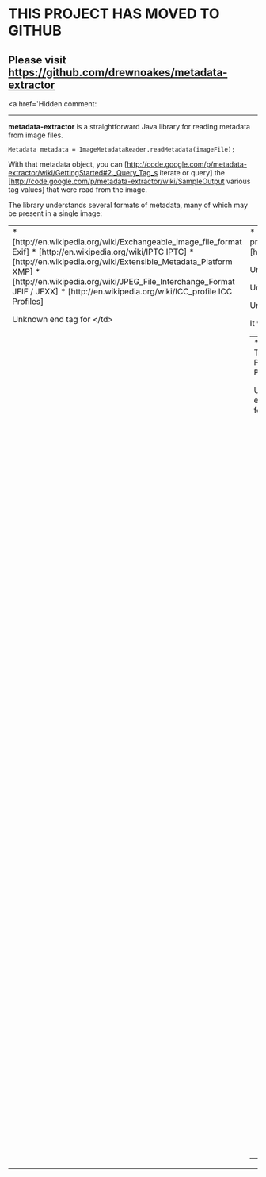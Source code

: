 # THIS PROJECT HAS MOVED TO GITHUB #

## Please visit https://github.com/drewnoakes/metadata-extractor ##

<a href='Hidden comment: 

---

**metadata-extractor** is a straightforward Java library for reading metadata from image files.

```
Metadata metadata = ImageMetadataReader.readMetadata(imageFile);
```

With that metadata object, you can [http://code.google.com/p/metadata-extractor/wiki/GettingStarted#2._Query_Tag_s iterate or query] the [http://code.google.com/p/metadata-extractor/wiki/SampleOutput various tag values] that were read from the image.

The library understands several formats of metadata, many of which may be present in a single image:

<table border="0">
<tr>
<td valign="top">
* [http://en.wikipedia.org/wiki/Exchangeable_image_file_format Exif]
* [http://en.wikipedia.org/wiki/IPTC IPTC]
* [http://en.wikipedia.org/wiki/Extensible_Metadata_Platform XMP]
* [http://en.wikipedia.org/wiki/JPEG_File_Interchange_Format JFIF / JFXX]
* [http://en.wikipedia.org/wiki/ICC_profile ICC Profiles]


Unknown end tag for &lt;/td&gt;


<td valign="top">
* [http://en.wikipedia.org/wiki/Photoshop Photoshop] fields
* [http://en.wikipedia.org/wiki/Portable_Network_Graphics PNG] properties
* [http://en.wikipedia.org/wiki/BMP_file_format BMP] properties
* [http://en.wikipedia.org/wiki/Graphics_Interchange_Format GIF] properties


Unknown end tag for &lt;/td&gt;




Unknown end tag for &lt;/tr&gt;




Unknown end tag for &lt;/table&gt;


It will process files of type:

<table border="0">
<tr>
<td valign="top">
* JPEG
* TIFF
* PSD
* PNG


Unknown end tag for &lt;/td&gt;


<td valign="top">
* BMP
* GIF
* Camera Raw (NEF/CR2/ORF/ARW/RW2/...)


Unknown end tag for &lt;/td&gt;




Unknown end tag for &lt;/tr&gt;




Unknown end tag for &lt;/table&gt;



Special camera-specific data is decoded for most cameras manufactured by:

<table border="0">
<tr>
<td valign="top">
* Agfa
* Canon
* Casio
* Epson
* Fujifilm
* Kodak


Unknown end tag for &lt;/td&gt;


<td valign="top">
* Kyocera
* Leica
* Minolta
* Nikon
* Olympus
* Panasonic


Unknown end tag for &lt;/td&gt;


<td valign="top">
* Pentax
* Sanyo
* Sigma/Foveon
* Sony


Unknown end tag for &lt;/td&gt;




Unknown end tag for &lt;/tr&gt;




Unknown end tag for &lt;/table&gt;



Read [GettingStarted] for an introduction to the basics of using this library.

==Mailing Lists==

Three mailing lists exist:

# [http://groups.google.com/group/metadata-extractor-announce metadata-extractor-announce] for read-only announcements of new releases
# [http://groups.google.com/group/metadata-extractor-dev metadata-extractor-dev] for discussion about development and notifications of changes to issues and source code

==Credits==

This library is developed by [http://drewnoakes.com/code/exif/ Drew Noakes].

Thanks are due to the many [http://code.google.com/p/metadata-extractor/wiki/UsedBy users] who sent in suggestions, bug reports, [http://code.google.com/p/metadata-extractor/wiki/ImageDatabase sample images] from their cameras as well as encouragement.  Wherever possible, they have been credited in the source code and commit logs.

==Feedback==

Have questions?  Try the [http://groups.google.com/group/metadata-extractor-dev mailing list].

Found a bug or have a patch?  Search the [http://code.google.com/p/metadata-extractor/issues/list issue list] and if it isn"t already there, create it.

==Contribute==

The easiest way to help is to contribute to the [http://code.google.com/p/metadata-extractor/wiki/ImageDatabase sample image file library] used for research and testing.

If you want to get your hands dirty, clone this repository, enhance the library and let us know to pull from your clone. Ask around on the mailing list to avoid duplication of work.

<wiki:gadget border="0" url="http://stefansundin.com/stuff/flattr/google-project-hosting.xml" width="55" height="62" up_uid="drewnoakes" up_title="Metadata Extractor for Java" up_cat="software" up_desc="Metadata Extractor lets you access the metadata in digital images via a simple Java API." up_tags="java,exif,iptc,xmp,metadata,imaging,jpeg,tiff,nef,crw,cr2,software,software library" up_url="http://drewnoakes.com/code/exif/" />

<a href="http://flattr.com/thing/181972/Metadata-Extractor-for-Java" target="_blank">
<img src="http://api.flattr.com/button/flattr-badge-large.png" alt="Flattr this" title="Flattr this" border="0" />

Unknown end tag for &lt;/a&gt;



<wiki:gadget url="http://www.ohloh.net/p/478132/widgets/project_factoids.xml" height="170" width="345" border="0"/>
'></a>